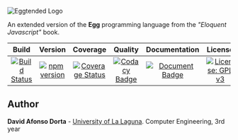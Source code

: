 ![Eggtended Logo](https://i.imgur.com/9N4qe98.png)

An extended version of the **Egg** programming language from the _"Eloquent Javascript"_ book.

|                                                          Build                                                          |   Version |                                                                          Coverage                                                                             |                                                                                                                     Quality                                                                                                                     |                                                              Documentation                                                               |                                                                 License                                                                  |
| :---------------------------------------------------------------------------------------------------------------------: | :-------:|:--------------------------------------------------------------------------------------------------------------------------------------------------------------: | :---------------------------------------------------------------------------------------------------------------------------------------------------------------------------------------------------------------------------------------------: | :--------------------------------------------------------------------------------------------------------------------------------------: | :--------------------------------------------------------------------------------------------------------------------------------------: |
| [![Build Status](https://travis-ci.org/Dibad/eggtended-js.svg?branch=master)](https://travis-ci.org/Dibad/eggtended-js) |[![npm version](https://badge.fury.io/js/eggtended-js.svg)](https://badge.fury.io/js/eggtended-js)| [![Coverage Status](https://coveralls.io/repos/github/Dibad/eggtended-js/badge.svg?branch=master)](https://coveralls.io/github/Dibad/eggtended-js?branch=master) | [![Codacy Badge](https://api.codacy.com/project/badge/Grade/60277e744287497ebf0433a7c004b650)](https://www.codacy.com/app/Dibad/eggtended-js?utm_source=github.com&amp;utm_medium=referral&amp;utm_content=Dibad/eggtended-js&amp;utm_campaign=Badge_Grade) | [![Document Badge](https://doc.esdoc.org/github.com/Dibad/eggtended-js/badge.svg)](https://doc.esdoc.org/github.com/Dibad/eggtended-js/) | [![License: GPL v3](https://img.shields.io/badge/License-GPLv3-blue.svg)](https://www.gnu.org/licenses/gpl-3.0) |

## Author

**David Afonso Dorta** - [University of La Laguna](https://www.ull.es/grados/ingenieria-informatica/). Computer Engineering, 3rd year
